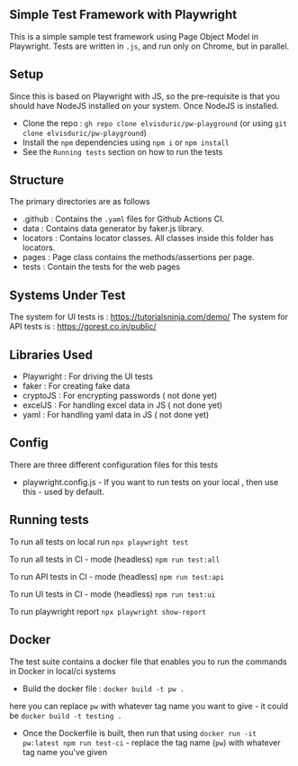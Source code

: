 ## Simple Test Framework with Playwright
This is a simple sample test framework using Page Object Model in Playwright. Tests are written in `.js`, and run only on Chrome, but in parallel.


## Setup
Since this is based on Playwright with JS, so the pre-requisite is that you should have NodeJS installed on your system.
Once NodeJS is installed.

- Clone the repo : `gh repo clone elvisduric/pw-playground` (or using `git clone elvisduric/pw-playground`)
- Install the `npm` dependencies using `npm i` or `npm install`
- See the `Running tests` section on how to run the tests


## Structure
The primary directories are as follows
- .github : Contains the `.yaml` files for Github Actions CI.
- data : Contains data generator by faker.js library.
- locators : Contains locator classes. All classes inside this folder has locators.
- pages : Page class contains the methods/assertions per page.
- tests : Contain the tests for the web pages


## Systems Under Test
The system for UI tests is : https://tutorialsninja.com/demo/
The system for API tests is : https://gorest.co.in/public/


## Libraries Used
- Playwright : For driving the UI tests
- faker : For creating fake data
- cryptoJS : For encrypting passwords ( not done yet)
- excelJS : For handling excel data in JS ( not done yet)
- yaml : For handling yaml data in JS ( not done yet)


## Config
There are three different configuration files for this tests
- playwright.config.js - If you want to run tests on your local , then use this - used by default.

## Running tests
To run all tests on local run
```npx playwright test```


To run all tests in CI - mode (headless)
```npm run test:all ```

To run API tests in CI - mode (headless)
```npm run test:api ```

To run UI tests in CI - mode (headless)
```npm run test:ui ```

To run playwright report
```npx playwright show-report```


## Docker
The test suite contains a docker file that enables you to run the commands in Docker in local/ci systems
- Build the docker file : `docker build -t pw .`

here you can replace `pw` with whatever tag name you want to give - it could be `docker build -t testing .`

- Once the Dockerfile is built, then run that using `docker run -it pw:latest npm run test-ci` - replace the tag name (`pw`) with whatever tag name you've given
